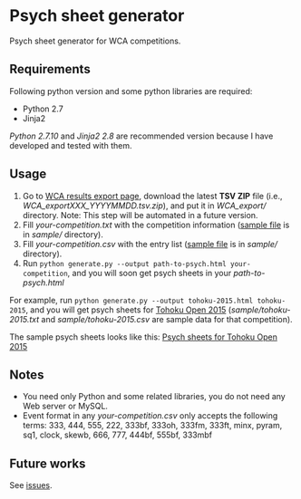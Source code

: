 # Psych sheet generator

Psych sheet generator for WCA competitions.


## Requirements

Following python version and some python libraries are required:

* Python 2.7
* Jinja2

_Python 2.7.10_ and _Jinja2 2.8_ are recommended version because I have developed and tested with them.


## Usage

1. Go to [WCA results export page](https://worldcubeassociation.org/results/misc/export.html),
download the latest __TSV ZIP__ file (i.e., _WCA_exportXXX_YYYYMMDD.tsv.zip_),
and put it in _WCA_export/_ directory. Note: This step will be automated in a future version.
1. Fill _your-competition.txt_ with the competition information
([sample file](sample/tohoku-2015.txt) is in _sample/_ directory).
1. Fill _your-competition.csv_ with the entry list
([sample file](sample/tohoku-2015.csv) is in _sample/_ directory).
1. Run `python generate.py --output path-to-psych.html your-competition`,
and you will soon get psych sheets in your _path-to-psych.html_

For example, run `python generate.py --output tohoku-2015.html tohoku-2015`,
and you will get psych sheets for [Tohoku Open 2015](https://worldcubeassociation.org/results/c.php?i=TohokuOpen2015)
(_sample/tohoku-2015.txt_ and _sample/tohoku-2015.csv_ are sample data for that competition).

The sample psych sheets looks like this:
[Psych sheets for Tohoku Open 2015](http://www.terabo.net/psych-sheet/tohoku-2015.html)


## Notes

* You need only Python and some related libraries, you do not need any Web server or MySQL.
* Event format in any _your-competition.csv_ only accepts the following terms: 333, 444, 555, 222, 333bf, 333oh, 333fm, 333ft, minx, pyram, sq1, clock, skewb, 666, 777, 444bf, 555bf, 333mbf


## Future works

See [issues](https://github.com/kotarot/psych-gen/issues).

